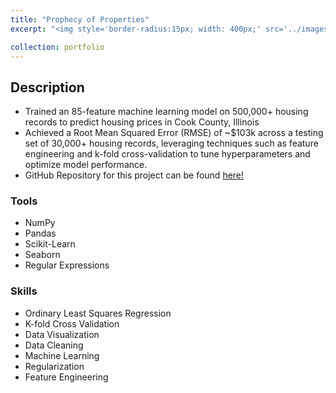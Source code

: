 ```yaml
---
title: "Prophecy of Properties"
excerpt: "<img style='border-radius:15px; width: 400px;' src='../images/house.webp'>"

collection: portfolio
---
```


## Description 

* Trained an 85-feature machine learning model on 500,000+ housing records to predict housing prices in Cook County, Illinois
* Achieved a Root Mean Squared Error (RMSE) of ~$103k across a testing set of 30,000+ housing records, leveraging techniques such as feature engineering and k-fold cross-validation to tune hyperparameters and optimize model performance.
* GitHub Repository for this project can be found <a href = "https://github.com/brandonconcepcion/Prophecy-of-Properties" target = "_blank">here!</a>

### Tools
* NumPy
* Pandas
* Scikit-Learn
* Seaborn
* Regular Expressions

### Skills 
* Ordinary Least Squares Regression
* K-fold Cross Validation
* Data Visualization
* Data Cleaning
* Machine Learning
* Regularization
* Feature Engineering




